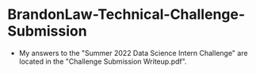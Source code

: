 # BrandonLaw-Technical-Challenge-Submission
- My answers to the "Summer 2022 Data Science Intern Challenge" are located in the "Challenge Submission Writeup.pdf".
